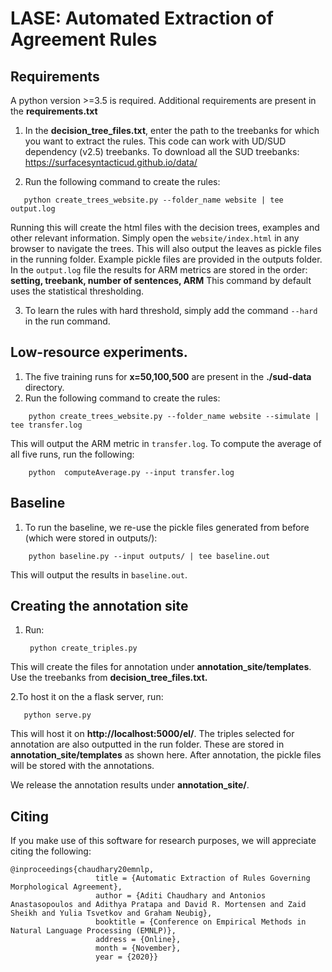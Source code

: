 # LASE: Automated Extraction of Agreement Rules

## Requirements
A python version >=3.5 is required. Additional requirements are present in the **requirements.txt**

1. In the **decision_tree_files.txt**, enter the path to the treebanks for which you want to extract the rules. This code can work with UD/SUD dependency (v2.5) treebanks.
To download all the SUD treebanks: https://surfacesyntacticud.github.io/data/

2. Run the following command to create the rules:

```
   python create_trees_website.py --folder_name website | tee output.log
```

Running this will create the html files with the decision trees, examples and other relevant information. Simply open the `website/index.html` in any browser to navigate the trees.
This will also output the leaves as pickle files in the running folder. Example pickle files are provided in the outputs folder.
In the `output.log` file the results for ARM metrics are stored in the order: **setting, treebank, number of sentences, ARM**
This command by default uses the statistical thresholding.

3. To learn the rules with hard threshold, simply add the command `--hard` in the run command.


## Low-resource experiments.
1. The five training runs for **x=50,100,500** are present in the **./sud-data** directory.
2. Run the following command to create the rules:

```
    python create_trees_website.py --folder_name website --simulate | tee transfer.log
```

This will output the ARM metric in `transfer.log`. To compute the average of all five runs, run the following:

```
    python  computeAverage.py --input transfer.log
```


## Baseline
1. To run the baseline, we re-use the pickle files generated from before (which were stored in outputs/):

```
    python baseline.py --input outputs/ | tee baseline.out
```

This will output the results in `baseline.out`.

## Creating the annotation site
1. Run:
   ```
    python create_triples.py
   ```

This will create the files for annotation under **annotation_site/templates**. Use the treebanks from **decision_tree_files.txt.**

2.To host it on the a flask server, run:

 ```
    python serve.py
 ```
This will host it on **http://localhost:5000/el/**. The triples selected for annotation are also outputted in the run folder. These are stored in **annotation_site/templates** as shown here.
After annotation, the pickle files will be stored with the annotations.

We release the annotation results under **annotation_site/**.


## Citing
If you make use of this software for research purposes, we will appreciate citing the following: 
``` 
@inproceedings{chaudhary20emnlp,
                   title = {Automatic Extraction of Rules Governing Morphological Agreement},
                   author = {Aditi Chaudhary and Antonios Anastasopoulos and Adithya Pratapa and David R. Mortensen and Zaid Sheikh and Yulia Tsvetkov and Graham Neubig},
                   booktitle = {Conference on Empirical Methods in Natural Language Processing (EMNLP)},
                   address = {Online},
                   month = {November},
                   year = {2020}}
```

